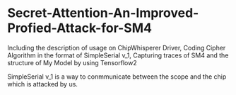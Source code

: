 # Secret-Attention-An-Improved-Profied-Attack-for-SM4
Including the description of usage on ChipWhisperer Driver, Coding Cipher Algorithm in the format of SimpleSerial v_1, Capturing traces of SM4 and the structure of My Model by using Tensorflow2 

SimpleSerial v_1 is a way to conmmunicate between the scope and the chip which is attacked by us.
